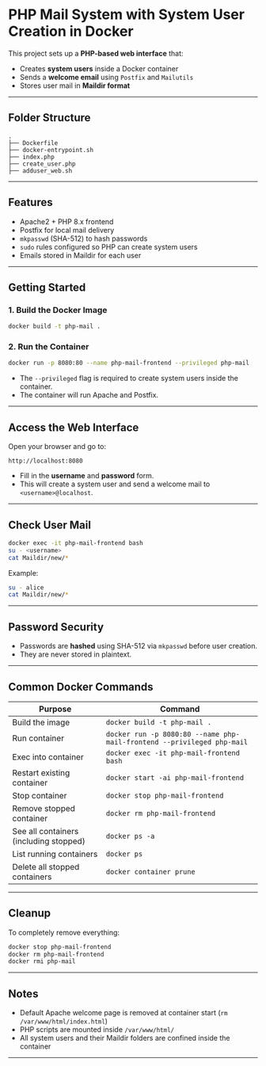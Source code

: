 # PHP Mail System with System User Creation in Docker

This project sets up a **PHP-based web interface** that:

* Creates **system users** inside a Docker container
* Sends a **welcome email** using `Postfix` and `Mailutils`
* Stores user mail in **Maildir format**

---

## Folder Structure

```
.
├── Dockerfile
├── docker-entrypoint.sh
├── index.php
├── create_user.php
├── adduser_web.sh
```

---

## Features

* Apache2 + PHP 8.x frontend
* Postfix for local mail delivery
* `mkpasswd` (SHA-512) to hash passwords
* `sudo` rules configured so PHP can create system users
* Emails stored in Maildir for each user

---

## Getting Started

### 1. Build the Docker Image

```bash
docker build -t php-mail .
```

### 2. Run the Container

```bash
docker run -p 8080:80 --name php-mail-frontend --privileged php-mail
```

* The `--privileged` flag is required to create system users inside the container.
* The container will run Apache and Postfix.

---

## Access the Web Interface

Open your browser and go to:

```
http://localhost:8080
```

* Fill in the **username** and **password** form.
* This will create a system user and send a welcome mail to `<username>@localhost`.

---

## Check User Mail

```bash
docker exec -it php-mail-frontend bash
su - <username>
cat Maildir/new/*
```

Example:

```bash
su - alice
cat Maildir/new/*
```

---

## Password Security

* Passwords are **hashed** using SHA-512 via `mkpasswd` before user creation.
* They are never stored in plaintext.

---

## Common Docker Commands

| Purpose                                | Command                                                                |
| -------------------------------------- | ---------------------------------------------------------------------- |
| Build the image                        | `docker build -t php-mail .`                                           |
| Run container                          | `docker run -p 8080:80 --name php-mail-frontend --privileged php-mail` |
| Exec into container                    | `docker exec -it php-mail-frontend bash`                               |
| Restart existing container             | `docker start -ai php-mail-frontend`                                   |
| Stop container                         | `docker stop php-mail-frontend`                                        |
| Remove stopped container               | `docker rm php-mail-frontend`                                          |
| See all containers (including stopped) | `docker ps -a`                                                         |
| List running containers                | `docker ps`                                                            |
| Delete all stopped containers          | `docker container prune`                                               |

---

## Cleanup

To completely remove everything:

```bash
docker stop php-mail-frontend
docker rm php-mail-frontend
docker rmi php-mail
```

---

## Notes

* Default Apache welcome page is removed at container start (`rm /var/www/html/index.html`)
* PHP scripts are mounted inside `/var/www/html/`
* All system users and their Maildir folders are confined inside the container

---